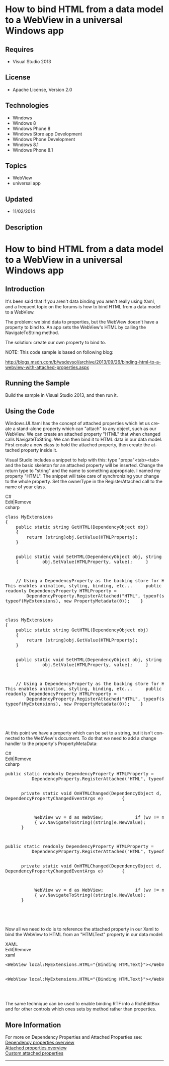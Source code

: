 # How to bind HTML from a data model to a WebView in a universal Windows app
## Requires
- Visual Studio 2013
## License
- Apache License, Version 2.0
## Technologies
- Windows
- Windows 8
- Windows Phone 8
- Windows Store app Development
- Windows Phone Development
- Windows 8.1
- Windows Phone 8.1
## Topics
- WebView
- universal app
## Updated
- 11/02/2014
## Description

<h1><span lang="EN"><span class="TextRun SCX96579621"><span class="NormalTextRun SCX96579621">How to bind HTML from a data model to a&nbsp;</span><span class="SpellingError SCX96579621">WebView</span></span><span class="TextRun SCX96579621">&nbsp;in&nbsp;</span><span class="TextRun SCX96579621">a
 universal Windows app</span></span></h1>
<h2><span>Introduction </span></h2>
<p class="MsoNormal">​It's been said that if you aren't data binding you aren't really using Xaml, and a frequent topic on the forums is how to bind HTML from a data model to a WebView.</p>
<p class="MsoNormal">The problem: we bind data to properties, but the WebView doesn't have a property to bind to. An app sets the WebView's HTML by calling the NavigateToString method.</p>
<p class="MsoNormal">The solution: create our own property to bind to.</p>
<p class="MsoNormal">NOTE: This code sample is based on following blog:</p>
<p class="MsoNormal"><span lang="EN"><a href="http://blogs.msdn.com/b/wsdevsol/archive/2013/09/26/binding-html-to-a-webview-with-attached-properties.aspx">http://blogs.msdn.com/b/wsdevsol/archive/2013/09/26/binding-html-to-a-webview-with-attached-properties.aspx</a>
</span></p>
<h2><span>Running the Sample </span></h2>
<p class="MsoNormal"><span><span class="TextRun SCX26119909">Build the sample in Visual Studio 201</span><span class="TextRun SCX26119909">3</span><span class="TextRun SCX26119909">, and then run it.</span><span class="EOP SCX26119909">&nbsp;</span></span></p>
<h2><span>Using the Code </span></h2>
<p class="MsoNormal"><span lang="EN">Windows.UI.Xaml has the concept of attached properties which let us create a stand-alone property which can &quot;attach&quot; to any object, such as our WebView. We can create an attached property &quot;HTML&quot; that when changed calls
 NavigateToString. We can then bind it to HTML data in our data model. First create a new class to hold the attached property, then create the attached property inside it.
</span></p>
<p class="MsoNormal"><span lang="EN">Visual Studio includes a snippet to help with this: type &quot;propa&quot;&lt;tab&gt;&lt;tab&gt; and the basic skeleton for an attached property will be inserted. Change the return type to &quot;string&quot; and the name to something appropriate.
 I named my property &quot;HTML&quot;. The snippet will take care of synchronizing your change to the whole property. Set the ownerType in the RegisterAttached call to the name of your class.
</span></p>
<div class="scriptcode">
<div class="pluginEditHolder" pluginCommand="mceScriptCode">
<div class="title"><span>C#</span></div>
<div class="pluginLinkHolder"><span class="pluginEditHolderLink">Edit</span>|<span class="pluginRemoveHolderLink">Remove</span></div>
<span class="hidden">csharp</span>
<pre class="hidden">class MyExtensions 
{ 
&nbsp;&nbsp;&nbsp;&nbsp;public static string GetHTML(DependencyObject obj) 
&nbsp;&nbsp;&nbsp;&nbsp;{ 
&nbsp;&nbsp;&nbsp;&nbsp;&nbsp;&nbsp;&nbsp;&nbsp;return (string)obj.GetValue(HTMLProperty); 
&nbsp;&nbsp;&nbsp;&nbsp;} 


&nbsp;&nbsp;&nbsp; public static void SetHTML(DependencyObject obj, string value) 
&nbsp;&nbsp;&nbsp;&nbsp;{ 
&nbsp;&nbsp;&nbsp;&nbsp;&nbsp;&nbsp;&nbsp;&nbsp;obj.SetValue(HTMLProperty, value); 
&nbsp;&nbsp;&nbsp;&nbsp;} 


&nbsp;&nbsp;&nbsp; // Using a DependencyProperty as the backing store for HTML.&nbsp; This enables animation, styling, binding, etc... 
&nbsp;&nbsp;&nbsp;&nbsp;public static readonly DependencyProperty HTMLProperty = 
&nbsp;&nbsp;&nbsp;&nbsp;&nbsp;&nbsp;&nbsp;&nbsp;DependencyProperty.RegisterAttached(&quot;HTML&quot;, typeof(string), typeof(MyExtensions), new PropertyMetadata(0));&nbsp;&nbsp;&nbsp; 
}

</pre>
<pre id="codePreview" class="csharp">class MyExtensions 
{ 
&nbsp;&nbsp;&nbsp;&nbsp;public static string GetHTML(DependencyObject obj) 
&nbsp;&nbsp;&nbsp;&nbsp;{ 
&nbsp;&nbsp;&nbsp;&nbsp;&nbsp;&nbsp;&nbsp;&nbsp;return (string)obj.GetValue(HTMLProperty); 
&nbsp;&nbsp;&nbsp;&nbsp;} 


&nbsp;&nbsp;&nbsp; public static void SetHTML(DependencyObject obj, string value) 
&nbsp;&nbsp;&nbsp;&nbsp;{ 
&nbsp;&nbsp;&nbsp;&nbsp;&nbsp;&nbsp;&nbsp;&nbsp;obj.SetValue(HTMLProperty, value); 
&nbsp;&nbsp;&nbsp;&nbsp;} 


&nbsp;&nbsp;&nbsp; // Using a DependencyProperty as the backing store for HTML.&nbsp; This enables animation, styling, binding, etc... 
&nbsp;&nbsp;&nbsp;&nbsp;public static readonly DependencyProperty HTMLProperty = 
&nbsp;&nbsp;&nbsp;&nbsp;&nbsp;&nbsp;&nbsp;&nbsp;DependencyProperty.RegisterAttached(&quot;HTML&quot;, typeof(string), typeof(MyExtensions), new PropertyMetadata(0));&nbsp;&nbsp;&nbsp; 
}

</pre>
</div>
</div>
<div class="endscriptcode">&nbsp;</div>
<p class="MsoNormal"><span lang="EN">At this point we have a property which can be set to a string, but it isn't connected to the WebView's document. To do that we need to add a change handler to the property's PropertyMetaData:
</span></p>
<div class="scriptcode">
<div class="pluginEditHolder" pluginCommand="mceScriptCode">
<div class="title"><span>C#</span></div>
<div class="pluginLinkHolder"><span class="pluginEditHolderLink">Edit</span>|<span class="pluginRemoveHolderLink">Remove</span></div>
<span class="hidden">csharp</span>
<pre class="hidden">public static readonly DependencyProperty HTMLProperty = 
&nbsp;&nbsp;&nbsp;&nbsp;&nbsp;&nbsp;&nbsp;&nbsp;&nbsp;&nbsp;DependencyProperty.RegisterAttached(&quot;HTML&quot;, typeof(string), typeof(MyExtensions), new PropertyMetadata(&quot;&quot;,new PropertyChangedCallback(OnHTMLChanged)));


&nbsp;&nbsp;&nbsp;&nbsp;&nbsp; private static void OnHTMLChanged(DependencyObject d, DependencyPropertyChangedEventArgs e) 
&nbsp;&nbsp;&nbsp;&nbsp;&nbsp;&nbsp;{


&nbsp;&nbsp;&nbsp;&nbsp;&nbsp;&nbsp;&nbsp;&nbsp;&nbsp;&nbsp; WebView wv = d as WebView; 
&nbsp;&nbsp;&nbsp;&nbsp;&nbsp;&nbsp;&nbsp;&nbsp;&nbsp;&nbsp;&nbsp;if (wv != null) 
&nbsp;&nbsp;&nbsp;&nbsp;&nbsp;&nbsp;&nbsp;&nbsp;&nbsp;&nbsp;&nbsp;{ 
wv.NavigateToString((string)e.NewValue); 
&nbsp;&nbsp;&nbsp;&nbsp;&nbsp;&nbsp;&nbsp;&nbsp;&nbsp;&nbsp;&nbsp;} 
&nbsp;&nbsp;&nbsp;&nbsp;&nbsp;&nbsp;}

</pre>
<pre id="codePreview" class="csharp">public static readonly DependencyProperty HTMLProperty = 
&nbsp;&nbsp;&nbsp;&nbsp;&nbsp;&nbsp;&nbsp;&nbsp;&nbsp;&nbsp;DependencyProperty.RegisterAttached(&quot;HTML&quot;, typeof(string), typeof(MyExtensions), new PropertyMetadata(&quot;&quot;,new PropertyChangedCallback(OnHTMLChanged)));


&nbsp;&nbsp;&nbsp;&nbsp;&nbsp; private static void OnHTMLChanged(DependencyObject d, DependencyPropertyChangedEventArgs e) 
&nbsp;&nbsp;&nbsp;&nbsp;&nbsp;&nbsp;{


&nbsp;&nbsp;&nbsp;&nbsp;&nbsp;&nbsp;&nbsp;&nbsp;&nbsp;&nbsp; WebView wv = d as WebView; 
&nbsp;&nbsp;&nbsp;&nbsp;&nbsp;&nbsp;&nbsp;&nbsp;&nbsp;&nbsp;&nbsp;if (wv != null) 
&nbsp;&nbsp;&nbsp;&nbsp;&nbsp;&nbsp;&nbsp;&nbsp;&nbsp;&nbsp;&nbsp;{ 
wv.NavigateToString((string)e.NewValue); 
&nbsp;&nbsp;&nbsp;&nbsp;&nbsp;&nbsp;&nbsp;&nbsp;&nbsp;&nbsp;&nbsp;} 
&nbsp;&nbsp;&nbsp;&nbsp;&nbsp;&nbsp;}

</pre>
</div>
</div>
<div class="endscriptcode">&nbsp;</div>
<p class="MsoNormal"><span lang="EN">Now all we need to do is to reference the attached property in our Xaml to bind the WebView to HTML from an &quot;HTMLText&quot; property in our data model:
</span></p>
<div class="scriptcode">
<div class="pluginEditHolder" pluginCommand="mceScriptCode">
<div class="title"><span>XAML</span></div>
<div class="pluginLinkHolder"><span class="pluginEditHolderLink">Edit</span>|<span class="pluginRemoveHolderLink">Remove</span></div>
<span class="hidden">xaml</span>
<pre class="hidden">&lt;WebView local:MyExtensions.HTML=&quot;{Binding HTMLText}&quot;&gt;&lt;/WebView&gt;

</pre>
<pre id="codePreview" class="xaml">&lt;WebView local:MyExtensions.HTML=&quot;{Binding HTMLText}&quot;&gt;&lt;/WebView&gt;

</pre>
</div>
</div>
<div class="endscriptcode">&nbsp;</div>
<p class="MsoNormal"><span lang="EN">The same technique can be used to enable binding RTF into a
<span class="SpellE">RichEditBox</span> and for other controls which ones sets by method rather than properties.
</span></p>
<h2><span>More Information </span></h2>
<p class="MsoNormal"><span lang="EN">For more on Dependency Properties and Attached Properties see:<br>
<a title="Dependency properties overview" href="http://msdn.microsoft.com/en-us/library/windows/apps/hh700353.aspx">Dependency properties overview</a><br>
<a title="Attached properties overview" href="http://msdn.microsoft.com/en-us/library/windows/apps/hh758282.aspx">Attached properties overview<br>
</a><a title="Custom attached properties" href="http://msdn.microsoft.com/en-us/library/windows/apps/hh965327.aspx">Custom attached properties</a></span><span>
</span></p>
<hr>
<div><a href="http://go.microsoft.com/?linkid=9759640" style="margin-top:3px"><img src="-onecodelogo" alt="">
</a></div>

